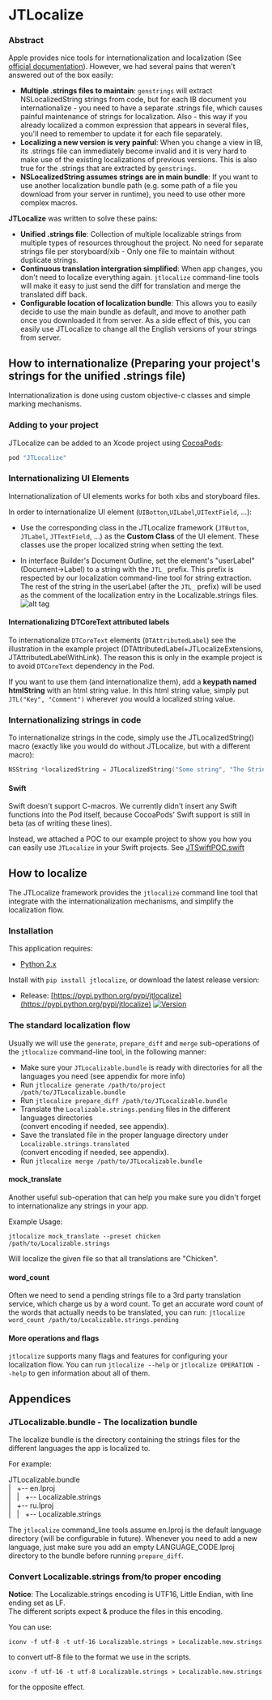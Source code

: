 JTLocalize
==========

### Abstract

Apple provides nice tools for internationalization and localization (See [official documentation](https://developer.apple.com/internationalization/)).
However, we had several pains that weren't answered out of the box easily:
- **Multiple .strings files to maintain**: `genstrings` will extract NSLocalizedString strings from code, but for each IB document you internationalize - you need to have a separate .strings file, which causes painful maintenance of strings for localization. Also - this way if you already localized a common expression that appears in several files, you'll need to remember to update it for each file separately.
- **Localizing a new version is very painful**: When you change a view in IB, its .strings file can immediately become invalid and it is very hard to make use of the existing localizations of previous versions. This is also true for the .strings that are extracted by `genstrings`.
- **NSLocalizedString assumes strings are in main bundle**: If you want to use another localization bundle path (e.g. some path of a file you download from your server in runtime), you need to use other more complex macros.

**JTLocalize** was written to solve these pains:
- **Unified .strings file**: Collection of multiple localizable strings from multiple types of resources throughout the project. No need for separate strings file per storyboard/xib - Only one file to maintain without duplicate strings.
- **Continuous translation intergration simplified**: When app changes, you don't need to localize everything again. `jtlocalize` command-line tools will make it easy to just send the diff for translation and merge the translated diff back.
- **Configurable location of localization bundle**: This allows you to easily decide to use the main bundle as default, and move to another path once you downloaded it from server. As a side effect of this, you can easily use JTLocalize to change all the English versions of your strings from server.


## How to internationalize (Preparing your project's strings for the unified .strings file)

Internationalization is done using custom objective-c classes and simple marking mechanisms.

### Adding to your project

JTLocalize can be added to an Xcode project using [CocoaPods](http://cocoapods.org):

```ruby
pod "JTLocalize"
```

### Internationalizing UI Elements

Internationalization of UI elements works for both xibs and storyboard files.

In order to internationalize UI element (`UIBotton`,`UILabel`,`UITextField`, ...):
- Use the corresponding class in the JTLocalize framework (`JTButton`, `JTLabel`, `JTTextField`, ...) as the <b>Custom Class</b> of the UI element.
These classes use the proper localized string when setting the text.

- In interface Builder's Document Outline, set the element's "userLabel" (Document->Label) to a string with the `JTL_` prefix.
This prefix is respected by our localization command-line tool for string extraction.
The rest of the string in the userLabel (after the `JTL_` prefix) will be used as the comment of the localization entry in the Localizable.strings files.
![alt tag](https://raw.github.com/joytunes/JTLocalize/JTLocalize_storyboard.png)


#### Internationalizing DTCoreText attributed labels
To internationalize `DTCoreText` elements (`DTAttributedLabel`) see the illustration in the example project (DTAttributedLabel+JTLocalizeExtensions, JTAttributedLabelWithLink).
The reason this is only in the example project is to avoid `DTCoreText` dependency in the Pod.

If you want to use them (and internationalize them), add a **keypath named htmlString** with an html string value.
In this html string value, simply put `JTL("Key", "Comment")` wherever you would a localized string value.

### Internationalizing strings in code

To internationalize strings in the code, simply use the JTLocalizedString() macro (exactly like you would do without JTLocalize, but with a different macro):
```objective-c
NSString *localizedString = JTLocalizedString("Some string", "The Strings context for translation")
```

#### Swift

Swift doesn't support C-macros. We currently didn't insert any Swift functions into the Pod itself, because CocoaPods' Swift support is still in beta (as of writing these lines).

Instead, we attached a POC to our example project to show you how you can easily use `JTLocalize` in your Swift projects. 
See [JTSwiftPOC.swift](https://github.com/joytunes/JTLocalize/blob/master/example/JTLocalizeExample/JTSwiftPOC.swift)

## How to localize

The JTLocalize framework provides the `jtlocalize` command line tool that integrate with the internationalization mechanisms, and simplify the localization flow.

### Installation

This application requires:

* [Python 2.x](https://www.python.org/download/)

Install with `pip install jtlocalize`, or download the latest release version:

* Release: [https://pypi.python.org/pypi/jtlocalize](https://pypi.python.org/pypi/jtlocalize) [![Version](http://img.shields.io/pypi/v/jtlocalize.svg?style=flat)](https://pypi.python.org/pypi/jtlocalize)

### The standard localization flow

Usually we will use the `generate`, `prepare_diff` and `merge` sub-operations of the `jtlocalize` command-line tool, in the following manner:
- Make sure your `JTLocalizable.bundle` is ready with directories for all the languages you need 
(see appendix for more info)
- Run `jtlocalize generate /path/to/project /path/to/JTLocalizable.bundle`
- Run `jtlocalize prepare_diff /path/to/JTLocalizable.bundle`
- Translate the `Localizable.strings.pending` files in the different languages directories  
(convert encoding if needed, see appendix).
- Save the translated file in the proper language directory under `Localizable.strings.translated`  
(convert encoding if needed, see appendix).
- Run `jtlocalize merge /path/to/JTLocalizable.bundle`


#### mock_translate

Another useful sub-operation that can help you make sure you didn't forget to internationalize any strings in your app.

Example Usage:
```
jtlocalize mock_translate --preset chicken /path/to/Localizable.strings
```
Will localize the given file so that all translations are "Chicken".

#### word_count

Often we need to send a pending strings file to a 3rd party translation service, which charge us by a word count.
To get an accurate word count of the words that actually needs to be translated, you can run: 
`jtlocalize word_count /path/to/Localizable.strings.pending`

#### More operations and flags

`jtlocalize` supports many flags and features for configuring your localization flow.
You can run `jtlocalize --help` or `jtlocalize OPERATION --help` to gen information about all of them.


## Appendices

### JTLocalizable.bundle - The localization bundle

The localize bundle is the directory containing the strings files for the different languages the app is localized to.

For example:

JTLocalizable.bundle  
|&nbsp;&nbsp;&nbsp;+-- en.lproj  
|&nbsp;&nbsp;&nbsp;|&nbsp;&nbsp;&nbsp;+-- Localizable.strings  
|&nbsp;&nbsp;&nbsp;+-- ru.lproj  
|&nbsp;&nbsp;&nbsp;|&nbsp;&nbsp;&nbsp;+-- Localizable.strings  

The `jtlocalize` command_line tools assume en.lproj is the default language directory (will be configurable in future).
Whenever you need to add a new language, just make sure you add an empty LANGUAGE_CODE.lproj directory to the bundle before running `prepare_diff`.

### Convert Localizable.strings from/to proper encoding

**Notice**: The Localizable.strings encoding is UTF16, Little Endian, with line ending set as LF.  
The different scripts expect & produce the files in this encoding.  

You can use:
```
iconv -f utf-8 -t utf-16 Localizable.strings > Localizable.new.strings
```
to convert utf-8 file to the format we use in the scripts.

```
iconv -f utf-16 -t utf-8 Localizable.strings > Localizable.new.strings
```
for the opposite effect.

